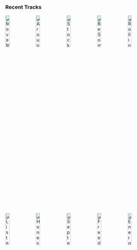### Recent Tracks
[<img src='https://lastfm.freetls.fastly.net/i/u/300x300/3b25c8fad4ecd937813186b7887ed8af.png' width='16%' height='16%' alt='Move Me'>](https://www.last.fm/music/rogue/_/move%2bme)&nbsp;&nbsp;&nbsp;&nbsp;[<img src='https://lastfm.freetls.fastly.net/i/u/300x300/1de9e3e9a3908045d96965eaea977215.png' width='16%' height='16%' alt='Around the World'>](https://www.last.fm/music/kings%2bof%2bleon/_/around%2bthe%2bworld)&nbsp;&nbsp;&nbsp;&nbsp;[<img src='https://lastfm.freetls.fastly.net/i/u/300x300/0f57af62aa4809d098e51d3140d2da46.png' width='16%' height='16%' alt='Stockmar'>](https://www.last.fm/music/vasudeva/_/stockmar)&nbsp;&nbsp;&nbsp;&nbsp;[<img src='https://lastfm.freetls.fastly.net/i/u/300x300/f75a46b6b7217c935abb8675296d9eb4.png' width='16%' height='16%' alt='Be Somebody'>](https://www.last.fm/music/cvbz/_/be%2bsomebody)&nbsp;&nbsp;&nbsp;&nbsp;[<img src='https://lastfm.freetls.fastly.net/i/u/300x300/75075bd01c96465e54fc250b22f83296.png' width='16%' height='16%' alt='Rolling in the Deep'>](https://www.last.fm/music/adele/_/rolling%2bin%2bthe%2bdeep)&nbsp;&nbsp;&nbsp;&nbsp;<br>[<img src='https://lastfm.freetls.fastly.net/i/u/300x300/d6acd3d55ac149e3be9f08d31f45e75a.png' width='16%' height='16%' alt='Listen to the Music'>](https://www.last.fm/music/the%2bdoobie%2bbrothers/_/listen%2bto%2bthe%2bmusic)&nbsp;&nbsp;&nbsp;&nbsp;[<img src='https://lastfm.freetls.fastly.net/i/u/300x300/d60d700f89ce453bc5d43c001916089b.png' width='16%' height='16%' alt='Honest'>](https://www.last.fm/music/the%2bneighbourhood/_/honest)&nbsp;&nbsp;&nbsp;&nbsp;[<img src='https://lastfm.freetls.fastly.net/i/u/300x300/c7215300a5d38bed1000dbd54337f1b3.png' width='16%' height='16%' alt='September'>](https://www.last.fm/music/earth%252c%2bwind%2b%2526%2bfire/_/september)&nbsp;&nbsp;&nbsp;&nbsp;[<img src='https://lastfm.freetls.fastly.net/i/u/300x300/dc46e978d1f1df0599a9f160b265c31e.png' width='16%' height='16%' alt='Freedom! 90'>](https://www.last.fm/music/george%2bmichael/_/freedom%2521%2b%252790)&nbsp;&nbsp;&nbsp;&nbsp;[<img src='https://lastfm.freetls.fastly.net/i/u/300x300/c1fd38bca08c43a99b35813db7a7e7ef.png' width='16%' height='16%' alt='Energy Czar'>](https://www.last.fm/music/the%2bzolas/_/energy%2bczar)&nbsp;&nbsp;&nbsp;&nbsp;<br>